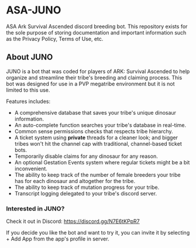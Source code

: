 # ASA-JUNO
ASA Ark Survival Ascended discord breeding bot. This repository exists for the sole purpose of storing documentation and important information such as the Privacy Policy, Terms of Use, etc.

## About JUNO
JUNO is a bot that was coded for players of ARK: Survival Ascended to help organize and streamline their tribe's breeding and claiming process. This bot was designed for use in a PVP megatribe environment but it is not limited to this use.

Features includes:

* A comprehensive database that saves your tribe's unique dinosaur information.
* An auto-complete function searches your tribe's database in real-time.
* Common sense permissions checks that respects tribe hierarchy.
* A ticket system using **private** threads for a cleaner look; and bigger tribes won't hit the channel cap with traditional, channel-based ticket bots.
* Temporarily disable claims for any dinosaur for any reason.
* An optional Gestation Events system where regular tickets might be a bit inconvenient.
* The ability to keep track of the number of female breeders your tribe has for each dinosaur and altogether for the tribe.
* The ability to keep track of mutation progress for your tribe.
* Transcript logging delegated to your tribe's discord server.

### Interested in JUNO? 
Check it out in Discord: https://discord.gg/N7E6tKPpR7

If you decide you like the bot and want to try it, you can invite it by selecting + Add App from the app's profile in server.
